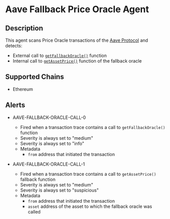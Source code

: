 # Aave Fallback Price Oracle Agent

## Description

This agent scans Price Oracle transactions of the [Aave Protocol](https://aave.com/) and detects:

- External call to [`getFallbackOracle()`](https://docs.aave.com/developers/the-core-protocol/price-oracle#getfallbackoracle) function
- Internal call to [`getAssetPrice()`](https://docs.aave.com/developers/the-core-protocol/price-oracle#getassetprice) function of the fallback oracle

## Supported Chains

- Ethereum

## Alerts

- AAVE-FALLBACK-ORACLE-CALL-0
  - Fired when a transaction trace contains a call to `getFallbackOracle()` function
  - Severity is always set to "medium"
  - Severity is always set to "info"
  - Metadata
    - `from` address that initiated the transaction

- AAVE-FALLBACK-ORACLE-CALL-1
  - Fired when a transaction trace contains a call to `getAssetPrice()` fallback function
  - Severity is always set to "medium"
  - Severity is always set to "suspicious"
  - Metadata
    - `from` address that initiated the transaction
    - `asset` address of the asset to which the fallback oracle was called